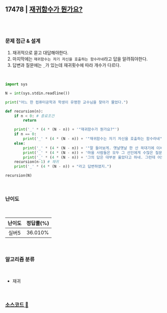 ## 17478 | <a href="https://www.acmicpc.net/problem/17478">재귀함수가 뭔가요?</a>

<br>
<br>

### 문제 접근 & 설계

1. 재귀적으로 묻고 대답해야한다.
2. 마지막에는 `재귀함수는 자기 자신을 호출하는 함수라네`라고 답을 알려줘야한다.
3. 답변과 질문에는 `_`가 있는데 재귀횟수에 따라 개수가 다르다.

<br>

```python
import sys

N = int(sys.stdin.readline())

print("어느 한 컴퓨터공학과 학생이 유명한 교수님을 찾아가 물었다.")

def recursion(n):
    if n < 0: # 종료조건
        return

    print('_' * (4 * (N - n)) + '"재귀함수가 뭔가요?"')
    if n == 0:
        print('_' * (4 * (N - n)) + '"재귀함수는 자기 자신을 호출하는 함수라네"') # 마지막에는 답 알려주기
    else:
        print('_' * (4 * (N - n)) + '"잘 들어보게. 옛날옛날 한 산 꼭대기에 이세상 모든 지식을 통달한 선인이 있었어.')
        print('_' * (4 * (N - n)) + '마을 사람들은 모두 그 선인에게 수많은 질문을 했고, 모두 지혜롭게 대답해 주었지.')
        print('_' * (4 * (N - n)) + '그의 답은 대부분 옳았다고 하네. 그런데 어느 날, 그 선인에게 한 선비가 찾아와서 물었어."')
    recursion(n-1) # 재귀
    print('_' * (4 * (N - n)) + "라고 답변하였지.")

recursion(N)
```

<br>

### 난이도

<br>

| 난이도 | 정답률(%) |
| :----: | :-------: |
| 실버5  |  36.010%  |

<br>

### 알고리즘 분류

<br>

- 재귀

<br>

### <a href="https://github.com/byhhh2/Coding-Test-Preparations/blob/master/Python-BAEKJOON/17478.py">소스코드 📃</a>
